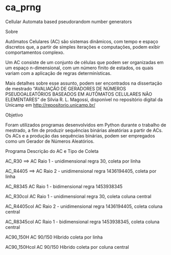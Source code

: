 # ca_prng

Cellular Automata based pseudorandom number generators

Sobre

Autômatos Celulares (AC) são sistemas dinâmicos, com tempo e espaço discretos que, a partir de simples iterações e computações, podem exibir comportamentos complexo.

Um AC consiste de um conjunto de células que podem ser organizadas em um espaço n-dimensional, com um número finito de estados, os quais variam com a aplicação de regras determinísticas.

Mais detalhes sobre esse assunto, podem ser encontrados na dissertação de mestrado “AVALIAÇÃO DE GERADORES DE NÚMEROS PSEUDOALEATÓRIOS BASEADOS EM AUTÔMATOS CELULARES NÃO ELEMENTARES”  de Sílvia R. L. Magossi, disponível no repositório digital da Unicamp em http://repositorio.unicamp.br/

Objetivo

Foram utilizados programas desenvolvidos em Python durante o trabalho de mestrado, a fim de produzir sequências binárias aleatórias a partir de ACs. Os ACs e a produção das sequências binárias, podem ser empregados como um Gerador de Números Aleatórios.

Programa        Descrição do AC e Tipo de Coleta

AC_R30      ==>   AC Raio 1 - unidimensional regra 30, coleta por linha

AC_R4405    ==>   AC Raio 2 - unidimensional regra 1436194405, coleta por linha

AC_R8345        AC Raio 1 - bidimensional regra 1453938345

AC_R30col       AC Raio 1 - unidimensional regra 30, coleta coluna central

AC_R4405col     AC Raio 2 - unidimensional regra 1436194405, coleta coluna central

AC_R8345col     AC Raio 1 - bidimensional regra 1453938345, coleta coluna central

AC90_150H       AC 90/150 Híbrido coleta por linha

AC90_150Hcol    AC 90/150 Híbrido coleta por coluna central
